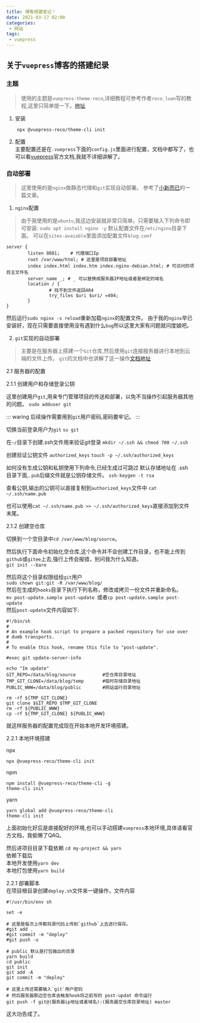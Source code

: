 ```yaml
---
title: 博客搭建笔记！
date: 2021-03-17 02:00
categories:
 - 网站
tags:
 - vuepress
---
```


## 关于`vuepress`博客的搭建纪录

### 主题
> 使用的主题是`vuepress-theme-reco`,详细教程可参考作者`reco_luan`写的教程,这里只简单提一下。[地址](https://vuepress-theme-reco.recoluan.com/)
1. 安装
```
    npx @vuepress-reco/theme-cli init
```
2. 配置    
主要配置还是在`.vuepress`下面的`config.js`里面进行配置，文档中都写了，也可以看[vuepress](https://vuepress.vuejs.org/zh/)官方文档,我就不详细讲解了。

### 自动部署
> 这里使用的是`nginx`做静态代理和`git`实现自动部署。
> 参考了[小新而已](https://www.cnblogs.com/xiaoxineryi/p/13175182.html)的一篇文章。
1. `nginx`配置
> 由于我使用的是`ubuntu`,我这边安装就非常只简单。只需要输入下列命令即可安装:
`sudo apt install nginx -y`
默认配置文件在`/etc/nginx`目录下面。
可以在`sites-avaiable`里面添加配置文件`blog.conf`
```
server {
        listen 8081;    # 代理端口Ip
        root /var/www/html; # 这里是项目部署地址
        index index.html index.htm index.nginx-debian.html; # 可访问的项目主文件名
        server_name _; # _ 可以替换成服务器IP地址或者是绑定的域名
        location / {
                # 找不到文件返回404
                try_files $uri $uri/ =404;
        }
}
```
然后运行`sudo nginx -s reload`重新加载`nginx`的配置文件。
由于我的`nginx`早已安装好，现在只需要直接使用没有遇到什么`bug`所以这里大家有问题就问度娘吧。

2. `git`实现的自动部署
> 主要是在服务器上搭建一个`Git`仓库,然后使用`git`连接服务器进行本地到云端的文件上传。
> `git`的文档中也讲解了这一操作[文档地址](https://git-scm.com/book/zh/v2/%E6%9C%8D%E5%8A%A1%E5%99%A8%E4%B8%8A%E7%9A%84-Git-%E9%85%8D%E7%BD%AE%E6%9C%8D%E5%8A%A1%E5%99%A8)

2.1 服务器的配置

2.1.1 创建用户和存储登录公钥

这里创建用户`git`,用来专门管理项目的传送和部署，以免不当操作引起服务器其他的问题。
`sudo adduser git` 

::: waring
后续操作需要用到`git`用户密码,密码要牢记。
:::

切换当前登录用户为`git`
`su git`          

在`~/`目录下创建.ssh文件用来验证git登录
`mkdir ~/.ssh && chmod 700 ~/.ssh`

创建验证公钥文件 `authorized_keys`
`touch -p ~/.ssh/authorized_keys`

如何没有生成公钥和私钥使用下列命令,已经生成过可跳过
默认存储地址在 .ssh 目录下面,`.pub`后缀文件就是公钥存储文件。
`ssh-keygen -t rsa`

查看公钥,输出的公钥可以直接复制到`authorized_keys`文件中
`cat ~/.ssh/name.pub`

也可以使用`cat ~/.ssh/name.pub >> ~/.ssh/authorized_keys`直接添加到文件末尾。

2.1.2 创建空仓库

切换到一个空目录中`cd /var/www/blog/source`。

然后执行下面命令初始化空仓库,这个命令并不会创建工作目录，也不能上传到`github`或`gitee`上去,强行上传会报错，别问我为什么知道。  
`git init --bare`

然后将这个目录权限组给`git`用户  
`sudo chown git:git -R /var/www/blog/`  
然后在生成的`hooks`目录下执行下列名称，修改或拷贝一份文件并重新命名。  
`mv post-update.sample post-update `或者`cp post-update.sample post-update`  
然后`post-update`文件内容如下:  
```
#!/bin/sh
# 
# An example hook script to prepare a packed repository for use over
# dumb transports.
#
# To enable this hook, rename this file to "post-update".

#exec git update-server-info

echo "Im update"
GIT_REPO=/data/blog/source          #空仓库目录地址
TMP_GIT_CLONE=/data/blog/temp       #临时存储目录地址
PUBLIC_WWW=/data/blog/public        #网站运行目录地址

rm -rf ${TMP_GIT_CLONE}         
git clone $GIT_REPO $TMP_GIT_CLONE
rm -rf ${PUBLIC_WWW}
cp -rf ${TMP_GIT_CLONE} ${PUBLIC_WWW}
```
就这样服务器的配置完成现在开始本地开发环境搭建。  

2.2.1 本地环境搭建  

npx
```
npx @vuepress-reco/theme-cli init
```

npm
```
npm install @vuepress-reco/theme-cli -g
theme-cli init
```

yarn
```
yarn global add @vuepress-reco/theme-cli
theme-cli init
```
上面初始化好后是直接配好的环境,也可以手动搭建`vuepress`本地环境,具体请看官方文档，我偷懒了QAQ。  

然后进项目目录下载依赖
`cd my-project && yarn`  
依赖下载后  
本地开发使用`yarn dev`  
本地打包使用`yarn build`  

2.2.1 部署脚本  
在项目根目录创建`deploy.sh`文件来一键操作，文件内容  
```shell
#!/usr/bin/env sh

set -e

# 这里是每次上传都将源代码上传到`github`上去进行保存。
#git add . 
#git commit -m "deploy"
#git push -u

# public 默认是打包输出的目录
yarn build
cd public
git init 
git add -A
git commit -m "deploy"

# 这里上传还需要输入`git`用户密码
# 然后服务器那边空仓库会触发hook将之前写的 post-updat 命令运行
git push -f git@(服务器ip地址或者域名):(服务器空仓库目录地址) master
```
这大功告成了。
